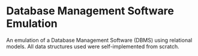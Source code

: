 # Database Management Software Emulation

An emulation of a Database Management Software (DBMS) using relational models.
All data structures used were self-implemented from scratch.


